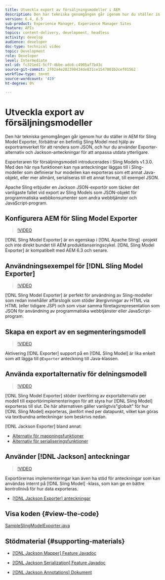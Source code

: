 ```yaml
---
title: Utveckla export av försäljningsmodeller i AEM
description: Den här tekniska genomgången går igenom hur du ställer in AEM för Sling Model Exporter, förbättrar en befintlig Sling Model med hjälp av exportramverket för att rendera som JSON, och hur du använder Exporter-alternativ och Jackson-anteckningar för att anpassa utdata ytterligare.
version: 6.4, 6.5
sub-product: Experience Manager, Experience Manager Sites
feature: APIs
topics: content-delivery, development, headless
activity: develop
audience: developer
doc-type: technical video
topic: Development
role: Developer
level: Intermediate
exl-id: fc321ed1-5cf7-4bbe-adc6-c4905af7b43c
source-git-commit: 2f02a4e202390434de831ce1547001b2cef01562
workflow-type: tm+mt
source-wordcount: '419'
ht-degree: 0%

---
```


# Utveckla export av försäljningsmodeller

Den här tekniska genomgången går igenom hur du ställer in AEM för Sling Model Exporter, förbättrar en befintlig Sling Model med hjälp av exportramverket för att rendera som JSON, och hur du använder Exporter-alternativ och Jackson-anteckningar för att anpassa utdata ytterligare.

Exporteraren för försäljningsmodell introducerades i Sling Models v1.3.0. Med den här nya funktionen kan nya anteckningar läggas till i Sling-modeller som definierar hur modellen kan exporteras som ett annat Java-objekt, eller mer allmänt, serialiseras till ett annat format, till exempel JSON.

Apache Sling erbjuder en Jackson JSON-exportör som täcker det vanligaste fallet vid export av Sling Models som JSON-objekt för programmatiska webbkonsumenter som andra webbtjänster och JavaScript-program.

## Konfigurera AEM för Sling Model Exporter

>[!VIDEO](https://video.tv.adobe.com/v/16862/?quality=12&learn=on)

[!DNL Sling Model Exporter] är en egenskap i [!DNL Apache Sling] -projekt och inte direkt bundet till AEM produktlanseringscykel. [!DNL Sling Model Exporter] är kompatibelt med AEM 6.3 och senare.

## Användningsexempel för [!DNL Sling Model Exporter]

>[!VIDEO](https://video.tv.adobe.com/v/16863/?quality=12&learn=on)

[!DNL Sling Model Exporter] är perfekt för användning av Sling-modeller som redan innehåller affärslogik som stöder återgivningar av HTML via HTML (eller tidigare JSP) och som visar samma företagsrepresentation som JSON för användning av programmatiska webbtjänster eller JavaScript-program.

## Skapa en export av en segmenteringsmodell

>[!VIDEO](https://video.tv.adobe.com/v/16864/?quality=12&learn=on)

Aktivering [!DNL Exporter] support på en [!DNL Sling Model] är lika enkelt som att lägga till `@Exporter` anteckning till Java-klassen.

## Använda exportalternativ för delningsmodell

>[!VIDEO](https://video.tv.adobe.com/v/16865/?quality=12&learn=on)

[!DNL Sling Model Exporter] stöder överföring av exportalternativ per modell till exportörimplementeringen för att styra hur [!DNL Sling Model] exporteras till slut. De här alternativen gäller vanligtvis&quot;globalt&quot; för hur [!DNL Sling Model] exporteras, jämfört med per datapunkt, vilket kan göras via textbundna anteckningar som beskrivs nedan.

[!DNL Jackson Exporter] bland annat:

* [Alternativ för mappningsfunktioner](https://static.javadoc.io/com.fasterxml.jackson.core/jackson-databind/2.8.5/com/fasterxml/jackson/databind/MapperFeature.html)
* [Alternativ för serialiseringsfunktioner](https://static.javadoc.io/com.fasterxml.jackson.core/jackson-databind/2.8.5/com/fasterxml/jackson/databind/SerializationFeature.html)

## Använder [!DNL Jackson] anteckningar

>[!VIDEO](https://video.tv.adobe.com/v/16866/?quality=12&learn=on)

Exportörernas implementeringar kan även ha stöd för anteckningar som kan användas internt på [!DNL Sling Model] -klass, som kan ge en bättre kontrollnivå för hur data exporteras.

* [[!DNL Jackson Exporter] anteckningar](https://github.com/FasterXML/jackson-annotations/wiki/Jackson-Annotations)

## Visa koden {#view-the-code}

[SampleSlingModelExporter.java](https://github.com/Adobe-Consulting-Services/acs-aem-samples/blob/master/core/src/main/java/com/adobe/acs/samples/models/SampleSlingModelExporter.java)

## Stödmaterial {#supporting-materials}

* [[!DNL Jackson Mapper] Feature Javadoc](https://static.javadoc.io/com.fasterxml.jackson.core/jackson-databind/2.8.5/com/fasterxml/jackson/databind/MapperFeature.html)
* [[!DNL Jackson Serialization] Feature Javadoc](https://static.javadoc.io/com.fasterxml.jackson.core/jackson-databind/2.8.5/com/fasterxml/jackson/databind/SerializationFeature.html)

* [[!DNL Jackson Annotations] Dokument](https://github.com/FasterXML/jackson-annotations/wiki/Jackson-Annotations)
